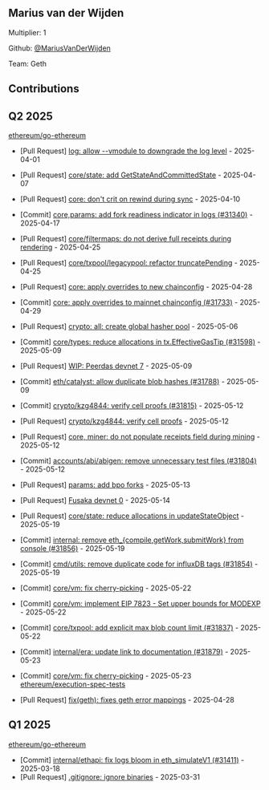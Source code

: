 
## Marius van der Wijden
Multiplier: 1

Github: [@MariusVanDerWijden](https://github.com/MariusVanDerWijden)

Team: Geth

## Contributions

## Q2 2025


[ethereum/go-ethereum](https://github.com/ethereum/go-ethereum)
* [Pull Request] [log: allow --vmodule to downgrade the log level](https://github.com/ethereum/go-ethereum/pull/31536) - 2025-04-01
* [Pull Request] [core/state: add GetStateAndCommittedState](https://github.com/ethereum/go-ethereum/pull/31585) - 2025-04-07
* [Pull Request] [core: don't crit on rewind during sync](https://github.com/ethereum/go-ethereum/pull/31603) - 2025-04-10
* [Commit] [core,params: add fork readiness indicator in logs (#31340)](https://github.com/ethereum/go-ethereum/commit/13b157a461c88678cd4e15ca005e7b45d823431b) - 2025-04-17
* [Pull Request] [core/filtermaps: do not derive full receipts during rendering](https://github.com/ethereum/go-ethereum/pull/31716) - 2025-04-25
* [Pull Request] [core/txpool/legacypool: refactor truncatePending](https://github.com/ethereum/go-ethereum/pull/31715) - 2025-04-25
* [Pull Request] [core: apply overrides to new chainconfig](https://github.com/ethereum/go-ethereum/pull/31733) - 2025-04-28

* [Commit] [core: apply overrides to mainnet chainconfig (#31733)](https://github.com/ethereum/go-ethereum/commit/a511553e448c947a0fe8f34acf7bb6f9818c2b49) - 2025-04-29
* [Pull Request] [crypto: all: create global hasher pool](https://github.com/ethereum/go-ethereum/pull/31769) - 2025-05-06
* [Commit] [core/types: reduce allocations in tx.EffectiveGasTip (#31598)](https://github.com/ethereum/go-ethereum/commit/0db99f4e409b05c109cffac26c15dd641757a3ab) - 2025-05-09
* [Pull Request] [WIP: Peerdas devnet 7](https://github.com/ethereum/go-ethereum/pull/31791) - 2025-05-09
* [Commit] [eth/catalyst: allow duplicate blob hashes (#31788)](https://github.com/ethereum/go-ethereum/commit/8c220595bb91017afcc1b61458e7ef1ef3fa93df) - 2025-05-09
* [Commit] [crypto/kzg4844: verify cell proofs (#31815)](https://github.com/ethereum/go-ethereum/commit/ff6e518a87907b2c4c67d7c7f2a76224e36177a9) - 2025-05-12
* [Pull Request] [crypto/kzg4844: verify cell proofs](https://github.com/ethereum/go-ethereum/pull/31815) - 2025-05-12
* [Pull Request] [core, miner: do not populate receipts field during mining](https://github.com/ethereum/go-ethereum/pull/31813) - 2025-05-12
* [Commit] [accounts/abi/abigen: remove unnecessary test files (#31804)](https://github.com/ethereum/go-ethereum/commit/c7bdf6b2fe4eae1db035147431147ed54f84fae7) - 2025-05-12
* [Pull Request] [params: add bpo forks](https://github.com/ethereum/go-ethereum/pull/31820) - 2025-05-13
* [Pull Request] [Fusaka devnet 0](https://github.com/ethereum/go-ethereum/pull/31825) - 2025-05-14
* [Pull Request] [core/state: reduce allocations in updateStateObject](https://github.com/ethereum/go-ethereum/pull/31861) - 2025-05-19
* [Commit] [internal: remove eth_{compile,getWork,submitWork} from console (#31856)](https://github.com/ethereum/go-ethereum/commit/33c5031a2e6888dbac3dba0628c786442ceabc33) - 2025-05-19
* [Commit] [cmd/utils: remove duplicate code for influxDB tags (#31854)](https://github.com/ethereum/go-ethereum/commit/e79177d1bca6bd21ed78bd8c2bf7144b36395c78) - 2025-05-19
* [Commit] [core/vm: fix cherry-picking](https://github.com/ethereum/go-ethereum/commit/00f0d218d41b77db7e329c44177afe0c20710da2) - 2025-05-22
* [Commit] [core/vm: implement EIP 7823 - Set upper bounds for MODEXP](https://github.com/ethereum/go-ethereum/commit/c6d3851277fa8368b64888db48b9eabf9bd4fbff) - 2025-05-22
* [Commit] [core/txpool: add explicit max blob count limit (#31837)](https://github.com/ethereum/go-ethereum/commit/20ad4f500e7fafab93f6d94fa171a5c0309de6ce) - 2025-05-22
* [Commit] [internal/era: update link to documentation (#31879)](https://github.com/ethereum/go-ethereum/commit/1fd806d3e59b1da29297611e0046df0bc742658d) - 2025-05-23
* [Commit] [core/vm: fix cherry-picking](https://github.com/ethereum/go-ethereum/commit/07321c6d9c639ea381f5770b7f35a8e9aa813ba8) - 2025-05-23
[ethereum/execution-spec-tests](https://github.com/ethereum/execution-spec-tests)
* [Pull Request] [fix(geth): fixes geth error mappings](https://github.com/ethereum/execution-spec-tests/pull/1500) - 2025-04-28
## Q1 2025

[ethereum/go-ethereum](https://github.com/ethereum/go-ethereum)
* [Commit] [internal/ethapi: fix logs bloom in eth_simulateV1 (#31411)](https://github.com/ethereum/go-ethereum/commit/e5f4b274b39df4e8a44b9bc14294cef8ebb91bd2) - 2025-03-18
* [Pull Request] [.gitignore: ignore binaries](https://github.com/ethereum/go-ethereum/pull/31531) - 2025-03-31
